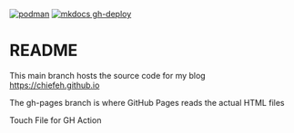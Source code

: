 [![podman](https://github.com/chiefeh/chiefeh.github.io/actions/workflows/podman-quay.yml/badge.svg)](https://github.com/chiefeh/chiefeh.github.io/actions/workflows/podman-quay.yml) [![mkdocs gh-deploy](https://github.com/chiefeh/chiefeh.github.io/actions/workflows/gh-build.yml/badge.svg)](https://github.com/chiefeh/chiefeh.github.io/actions/workflows/gh-build.yml)

# README

This main branch hosts the source code for my blog https://chiefeh.github.io

The gh-pages branch is where GitHub Pages reads the actual HTML files

Touch File for GH Action
